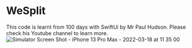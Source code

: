 # WeSplit
This code is learnt from 100 days with SwiftUi by Mr Paul Hudson. Please check his Youtube channel to learn more.
![Simulator Screen Shot - iPhone 13 Pro Max - 2022-03-18 at 11 35 00](https://user-images.githubusercontent.com/77439221/158920717-4d275dbe-246a-4d20-935f-915f04c09c9a.png)
